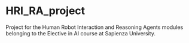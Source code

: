 # HRI_RA_project
Project for the Human Robot Interaction and Reasoning Agents modules belonging to the Elective in AI course at Sapienza University.
